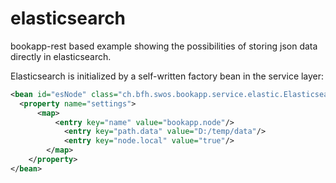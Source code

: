 elasticsearch
=============
bookapp-rest based example showing the possibilities of storing json data directly in elasticsearch.

Elasticsearch is initialized by a self-written factory bean in the service layer:
``` xml
<bean id="esNode" class="ch.bfh.swos.bookapp.service.elastic.ElasticsearchClientFactoryBean">
  <property name="settings">
	  <map>
		  <entry key="name" value="bookapp.node"/>
			<entry key="path.data" value="D:/temp/data"/>
			<entry key="node.local" value="true"/>
		</map>
	</property>
</bean>
```
